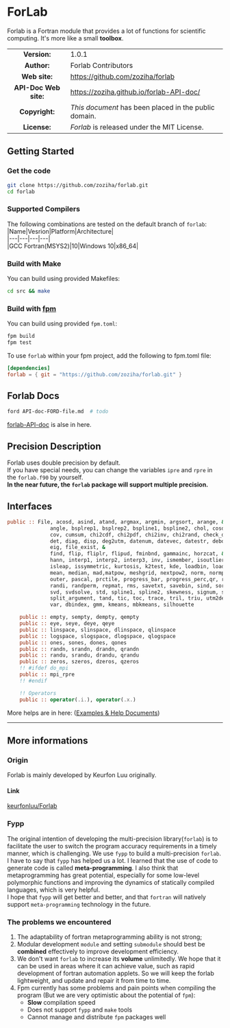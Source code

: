 # ForLab
Forlab is a Fortran module that provides a lot of functions for scientific computing.
It's more like a small **toolbox**.

| | |  
|:-:|---|
| **Version:** | 1.0.1 |
| **Author:** | Forlab Contributors |
| **Web site:** | https://github.com/zoziha/forlab |
| **API-Doc Web site:** | https://zoziha.github.io/forlab-API-doc/ |
| **Copyright:** | _This document_ has been placed in the public domain. |
| **License:** | _Forlab_ is released under the MIT License. |

## Getting Started
### Get the code
```bash
git clone https://github.com/zoziha/forlab.git
cd forlab
```
### Supported Compilers
The following combinations are tested on the default branch of `forlab`:  
|Name|Vesrion|Platform|Architecture|  
|---|---|---|---|  
|GCC Fortran(MSYS2)|10|Windows 10|x86_64|
### Build with Make
You can build using provided Makefiles:
```bash
cd src && make
```
### Build with [fpm](https://github.com/fortran-lang/fpm)
You can build using provided `fpm.toml`:
```bash
fpm build
fpm test
```
To use `forlab` within your fpm project, add the following to fpm.toml file:
```toml
[dependencies]
forlab = { git = "https://github.com/zoziha/forlab.git" }
```
## Forlab Docs
```bash
ford API-doc-FORD-file.md  # todo
```
[forlab-API-doc](https://zoziha.github.io/forlab-API-doc/) is alse in here.
## Precision Description
Forlab uses double precision by default.  
If you have special needs, you can change the variables `ipre` and `rpre` in the `forlab.f90` by yourself.  
**In the near future, the `forlab` package will support multiple precision.**

## Interfaces
```fortran
public :: File, acosd, asind, atand, argmax, argmin, argsort, arange, &
              angle, bsplrep1, bsplrep2, bspline1, bspline2, chol, cosd, countlines, &
              cov, cumsum, chi2cdf, chi2pdf, chi2inv, chi2rand, check_directory, &
              det, diag, disp, deg2utm, datenum, datevec, datestr, deboor, diff, &
              eig, file_exist, &
              find, flip, fliplr, flipud, fminbnd, gammainc, horzcat, &
              hann, interp1, interp2, interp3, inv, ismember, isoutlier, issquare, &
              isleap, issymmetric, kurtosis, k2test, kde, loadbin, loadtxt, &
              mean, median, mad,matpow, meshgrid, nextpow2, norm, normpdf, num2str, &
              outer, pascal, prctile, progress_bar, progress_perc,qr, rng, &
              randi, randperm, repmat, rms, savetxt, savebin, sind, sort, solve, &
              svd, svdsolve, std, spline1, spline2, skewness, signum, sinc, &
              split_argument, tand, tic, toc, trace, tril, triu, utm2deg, vertcat, &
              var, dbindex, gmm, kmeans, mbkmeans, silhouette

    public :: empty, sempty, dempty, qempty
    public :: eye, seye, deye, qeye
    public :: linspace, slinspace, dlinspace, qlinspace
    public :: logspace, slogspace, dlogspace, qlogspace
    public :: ones, sones, dones, qones
    public :: randn, srandn, drandn, qrandn
    public :: randu, srandu, drandu, qrandu
    public :: zeros, szeros, dzeros, qzeros
    !! #ifdef do_mpi
    public :: mpi_rpre
    !! #endif

    !! Operators
    public :: operator(.i.), operator(.x.)
```
More helps are in here: ([Examples & Help Documents](./doc/Helps.md))

---
## More informations
### Origin
Forlab is mainly developed by Keurfon Luu originally.
#### Link
[keurfonluu/Forlab](https://github.com/keurfonluu/Forlab)
### Fypp
The original intention of developing the multi-precision library(`forlab`) is 
to facilitate the user to switch the program accuracy requirements in a timely manner, 
which is challenging. We use `fypp` to build a multi-precision `forlab`. 
I have to say that `fypp` has helped us a lot. I learned that the use of code 
to generate code is called **meta-programming**. I also think that metaprogramming 
has great potential, especially for some low-level polymorphic functions and 
improving the dynamics of statically compiled languages, which is very helpful.  
I hope that `fypp` will get better and better, and that `fortran` will natively 
support `meta-programming` technology in the future.
### The problems we encountered
1. The adaptability of fortran metaprogramming ability is not strong;
2. Modular development `module` and setting `submodule` should best be **combined** effectively to improve development efficiency.
3. We don't want `forlab` to increase its **volume** unlimitedly. We hope that 
it can be used in areas where it can achieve value, such as rapid development 
of fortran automation applets. So we will keep the forlab lightweight, and 
update and repair it from time to time.
4. Fpm currently has some problems and pain points when compiling the program (But we are very optimistic about the potential of `fpm`):
   + **Slow** compilation speed
   + Does not support `fypp` and `make` tools
   + Cannot manage and distribute `fpm` packages well